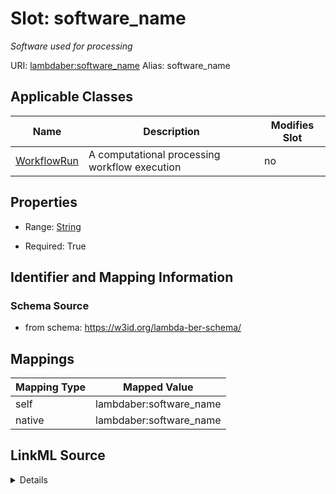 

# Slot: software_name 


_Software used for processing_





URI: [lambdaber:software_name](https://w3id.org/lambda-ber-schema/software_name)
Alias: software_name

<!-- no inheritance hierarchy -->





## Applicable Classes

| Name | Description | Modifies Slot |
| --- | --- | --- |
| [WorkflowRun](WorkflowRun.md) | A computational processing workflow execution |  no  |






## Properties

* Range: [String](String.md)

* Required: True




## Identifier and Mapping Information






### Schema Source


* from schema: https://w3id.org/lambda-ber-schema/




## Mappings

| Mapping Type | Mapped Value |
| ---  | ---  |
| self | lambdaber:software_name |
| native | lambdaber:software_name |




## LinkML Source

<details>
```yaml
name: software_name
description: Software used for processing
from_schema: https://w3id.org/lambda-ber-schema/
rank: 1000
alias: software_name
owner: WorkflowRun
domain_of:
- WorkflowRun
range: string
required: true

```
</details>